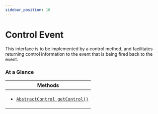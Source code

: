 ```yaml
---
sidebar_position: 10
---
```



# Control Event

This interface is to be implemented by a control method, and facilitates returning control information to the event that is being fired back to the event.

### At a Glance

| Methods |
|------------|
| <ul><li>[`AbstractControl getControl()`](#)</li></ul>|